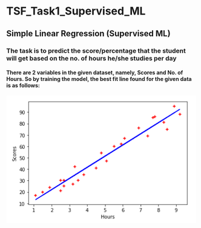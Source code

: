 # TSF_Task1_Supervised_ML 
## Simple Linear Regression (Supervised ML)
### The task is to predict the score/percentage that the student will get based on the no. of hours he/she studies per day
#### There are 2 variables in the given dataset, namely, Scores and No. of Hours. So by training the model, the best fit line found for the given data is as follows:
<img src="Simple Linear Regression graph.png">
